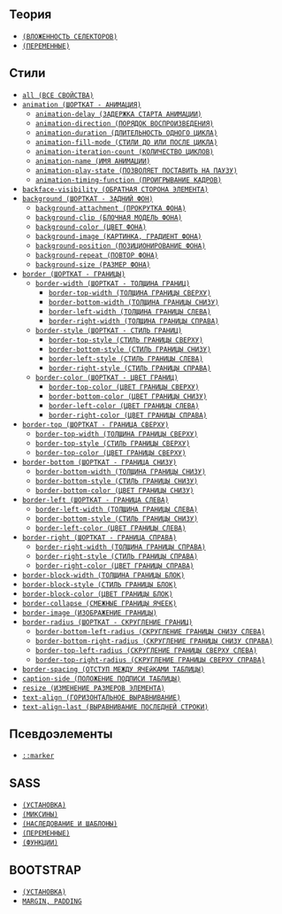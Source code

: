 <style>
  * {
    user-select: none;
  }
</style>

## Теория

- [`(ВЛОЖЕННОСТЬ СЕЛЕКТОРОВ)`](<./CSS/ТЕОРИЯ/Вложенность селекторов.md>)
- [`(ПЕРЕМЕННЫЕ)`](./CSS/ТЕОРИЯ/Переменные.md)

## Стили

- [`all (ВСЕ СВОЙСТВА)`](<./CSS/STYLES/all (ВСЕ СВОЙСТВА).md>)
- [`animation (ШОРТКАТ - АНИМАЦИЯ)`](<./CSS/STYLES/animation (ШОРТКАТ - АНИМАЦИЯ).md>)
  - [`animation-delay (ЗАДЕРЖКА СТАРТА АНИМАЦИИ)`](<./CSS/STYLES/animation-delay (ЗАДЕРЖКА СТАРТА АНИМАЦИИ).md>)
  - [`animation-direction (ПОРЯДОК ВОСПРОИЗВЕДЕНИЯ)`](<./CSS/STYLES/animation-direction (ПОРЯДОК ВОСПРОИЗВЕДЕНИЯ).md>)
  - [`animation-duration (ДЛИТЕЛЬНОСТЬ ОДНОГО ЦИКЛА)`](<./CSS/STYLES/animation-duration (ДЛИТЕЛЬНОСТЬ ОДНОГО ЦИКЛА).md>)
  - [`animation-fill-mode (СТИЛИ ДО ИЛИ ПОСЛЕ ЦИКЛА)`](<./CSS/STYLES/animation-fill-mode (СТИЛИ ДО ИЛИ ПОСЛЕ ЦИКЛА).md>)
  - [`animation-iteration-count (КОЛИЧЕСТВО ЦИКЛОВ)`](<./CSS/STYLES/animation-iteration-count (КОЛИЧЕСТВО ЦИКЛОВ).md>)
  - [`animation-name (ИМЯ АНИМАЦИИ)`](<./CSS/STYLES/animation-name (ИМЯ АНИМАЦИИ).md>)
  - [`animation-play-state (ПОЗВОЛЯЕТ ПОСТАВИТЬ НА ПАУЗУ)`](<./CSS/STYLES/animation-play-state (ПОЗВОЛЯЕТ ПОСТАВИТЬ НА ПАУЗУ).md>)
  - [`animation-timing-function (ПРОИГРЫВАНИЕ КАДРОВ)`](<./CSS/STYLES/animation-timing-function (ПРОИГРЫВАНИЕ КАДРОВ).md>)
- [`backface-visibility (ОБРАТНАЯ СТОРОНА ЭЛЕМЕНТА)`](<./CSS/STYLES/backface-visibility (ОБРАТНАЯ СТОРОНА ЭЛЕМЕНТА).md>)
- [`background (ШОРТКАТ - ЗАДНИЙ ФОН)`](<./CSS/STYLES/background (ШОРТКАТ - ЗАДНИЙ ФОН).md>)
  - [`background-attachment (ПРОКРУТКА ФОНА)`](<./CSS/STYLES/background-attachment (ПРОКРУТКА ФОНА).md>)
  - [`background-clip (БЛОЧНАЯ МОДЕЛЬ ФОНА)`](<./CSS/STYLES/background-clip (БЛОЧНАЯ МОДЕЛЬ ФОНА).md>)
  - [`background-color (ЦВЕТ ФОНА)`](<./CSS/STYLES/background-color (ЦВЕТ ФОНА).md>)
  - [`background-image (КАРТИНКА, ГРАДИЕНТ ФОНА)`](<./CSS/STYLES/background-image (КАРТИНКА, ГРАДИЕНТ ФОНА).md>)
  - [`background-position (ПОЗИЦИОНИРОВАНИЕ ФОНА)`](<./CSS/STYLES/background-position (ПОЗИЦИОНИРОВАНИЕ ФОНА).md>)
  - [`background-repeat (ПОВТОР ФОНА)`](<./CSS/STYLES/background-repeat (ПОВТОР ФОНА).md>)
  - [`background-size (РАЗМЕР ФОНА)`](<./CSS/STYLES/background-size (РАЗМЕР ФОНА).md>)
- [`border (ШОРТКАТ - ГРАНИЦЫ)`](<./CSS/STYLES/border (ШОРТКАТ - ГРАНИЦЫ).md>)
  - [`border-width (ШОРТКАТ - ТОЛЩИНА ГРАНИЦ)`](<./CSS/STYLES/border-width (ШОРТКАТ - ТОЛЩИНА ГРАНИЦ).md>)
    - [`border-top-width (ТОЛЩИНА ГРАНИЦЫ СВЕРХУ)`](<./CSS/STYLES/border-top-width (ТОЛЩИНА ГРАНИЦЫ СВЕРХУ).md>)
    - [`border-bottom-width (ТОЛЩИНА ГРАНИЦЫ СНИЗУ)`](<./CSS/STYLES/border-bottom-width (ТОЛЩИНА ГРАНИЦЫ СНИЗУ).md>)
    - [`border-left-width (ТОЛЩИНА ГРАНИЦЫ СЛЕВА)`](<./CSS/STYLES/border-left-width (ТОЛЩИНА ГРАНИЦЫ СЛЕВА).md>)
    - [`border-right-width (ТОЛЩИНА ГРАНИЦЫ СПРАВА)`](<./CSS/STYLES/border-right-width (ТОЛЩИНА ГРАНИЦЫ СПРАВА).md>)
  - [`border-style (ШОРТКАТ - СТИЛЬ ГРАНИЦ)`](<./CSS/STYLES/border-style (ШОРТКАТ - СТИЛЬ ГРАНИЦ).md>)
    - [`border-top-style (СТИЛЬ ГРАНИЦЫ СВЕРХУ)`](<./CSS/STYLES/border-top-style (СТИЛЬ ГРАНИЦЫ СВЕРХУ).md>)
    - [`border-bottom-style (СТИЛЬ ГРАНИЦЫ СНИЗУ)`](<./CSS/STYLES/border-bottom-style (СТИЛЬ ГРАНИЦЫ СНИЗУ).md>)
    - [`border-left-style (СТИЛЬ ГРАНИЦЫ СЛЕВА)`](<./CSS/STYLES/border-left-style (СТИЛЬ ГРАНИЦЫ СЛЕВА).md>)
    - [`border-right-style (СТИЛЬ ГРАНИЦЫ СПРАВА)`](<./CSS/STYLES/border-right-style (СТИЛЬ ГРАНИЦЫ СПРАВА).md>)
  - [`border-color (ШОРТКАТ - ЦВЕТ ГРАНИЦ)`](<./CSS/STYLES/border-color (ШОРТКАТ - ЦВЕТ ГРАНИЦ).md>)
    - [`border-top-color (ЦВЕТ ГРАНИЦЫ СВЕРХУ)`](<./CSS/STYLES/border-top-color (ЦВЕТ ГРАНИЦЫ СВЕРХУ).md>)
    - [`border-bottom-color (ЦВЕТ ГРАНИЦЫ СНИЗУ)`](<./CSS/STYLES/border-bottom-color (ЦВЕТ ГРАНИЦЫ СНИЗУ).md>)
    - [`border-left-color (ЦВЕТ ГРАНИЦЫ СЛЕВА)`](<./CSS/STYLES/border-left-color (ЦВЕТ ГРАНИЦЫ СЛЕВА).md>)
    - [`border-right-color (ЦВЕТ ГРАНИЦЫ СПРАВА)`](<./CSS/STYLES/border-right-color (ЦВЕТ ГРАНИЦЫ СПРАВА).md>)
- [`border-top (ШОРТКАТ - ГРАНИЦА СВЕРХУ)`](<./CSS/STYLES/border-top (ШОРТКАТ - ГРАНИЦА СВЕРХУ).md>)
  - [`border-top-width (ТОЛЩИНА ГРАНИЦЫ СВЕРХУ)`](<./CSS/STYLES/border-top-width (ТОЛЩИНА ГРАНИЦЫ СВЕРХУ).md>)
  - [`border-top-style (СТИЛЬ ГРАНИЦЫ СВЕРХУ)`](<./CSS/STYLES/border-top-style (СТИЛЬ ГРАНИЦЫ СВЕРХУ).md>)
  - [`border-top-color (ЦВЕТ ГРАНИЦЫ СВЕРХУ)`](<./CSS/STYLES/border-top-color (ЦВЕТ ГРАНИЦЫ СВЕРХУ).md>)
- [`border-bottom (ШОРТКАТ - ГРАНИЦА СНИЗУ)`](<./CSS/STYLES/border-bottom (ШОРТКАТ - ГРАНИЦА СНИЗУ).md>)
  - [`border-bottom-width (ТОЛЩИНА ГРАНИЦЫ СНИЗУ)`](<./CSS/STYLES/border-bottom-width (ТОЛЩИНА ГРАНИЦЫ СНИЗУ).md>)
  - [`border-bottom-style (СТИЛЬ ГРАНИЦЫ СНИЗУ)`](<./CSS/STYLES/border-bottom-style (СТИЛЬ ГРАНИЦЫ СНИЗУ).md>)
  - [`border-bottom-color (ЦВЕТ ГРАНИЦЫ СНИЗУ)`](<./CSS/STYLES/border-bottom-color (ЦВЕТ ГРАНИЦЫ СНИЗУ).md>)
- [`border-left (ШОРТКАТ - ГРАНИЦА СЛЕВА)`](<./CSS/STYLES/border-left (ШОРТКАТ - ГРАНИЦА СЛЕВА).md>)
  - [`border-left-width (ТОЛЩИНА ГРАНИЦЫ СЛЕВА)`](<./CSS/STYLES/border-left-width (ТОЛЩИНА ГРАНИЦЫ СЛЕВА).md>)
  - [`border-bottom-style (СТИЛЬ ГРАНИЦЫ СНИЗУ)`](<./CSS/STYLES/border-bottom-style (СТИЛЬ ГРАНИЦЫ СНИЗУ).md>)
  - [`border-left-color (ЦВЕТ ГРАНИЦЫ СЛЕВА)`](<./CSS/STYLES/border-left-color (ЦВЕТ ГРАНИЦЫ СЛЕВА).md>)
- [`border-right (ШОРТКАТ - ГРАНИЦА СПРАВА)`](<./CSS/STYLES/border-right (ШОРТКАТ - ГРАНИЦА СПРАВА).md>)
  - [`border-right-width (ТОЛЩИНА ГРАНИЦЫ СПРАВА)`](<./CSS/STYLES/border-right-width (ТОЛЩИНА ГРАНИЦЫ СПРАВА).md>)
  - [`border-right-style (СТИЛЬ ГРАНИЦЫ СПРАВА)`](<./CSS/STYLES/border-right-style (СТИЛЬ ГРАНИЦЫ СПРАВА).md>)
  - [`border-right-color (ЦВЕТ ГРАНИЦЫ СПРАВА)`](<./CSS/STYLES/border-right-color (ЦВЕТ ГРАНИЦЫ СПРАВА).md>)
- [`border-block-width (ТОЛЩИНА ГРАНИЦЫ БЛОК)`](<./CSS/STYLES/border-block-width (ТОЛЩИНА ГРАНИЦЫ БЛОК).md>)
- [`border-block-style (СТИЛЬ ГРАНИЦЫ БЛОК)`](<./CSS/STYLES/border-block-style (СТИЛЬ ГРАНИЦЫ БЛОК).md>)
- [`border-block-color (ЦВЕТ ГРАНИЦЫ БЛОК)`](<./CSS/STYLES/border-block-color (ЦВЕТ ГРАНИЦЫ БЛОК).md>)
- [`border-collapse (СМЕЖНЫЕ ГРАНИЦЫ ЯЧЕЕК)`](<./CSS/STYLES/border-collapse (СМЕЖНЫЕ ГРАНИЦЫ ЯЧЕЕК).md>)
- [`border-image (ИЗОБРАЖЕНИЕ ГРАНИЦЫ)`](<./CSS/STYLES/border-image (ИЗОБРАЖЕНИЕ ГРАНИЦЫ).md>)
- [`border-radius (ШОРТКАТ - СКРУГЛЕНИЕ ГРАНИЦ)`](<./CSS/STYLES/border-radius (ШОРТКАТ - СКРУГЛЕНИЕ ГРАНИЦ).md>)
  - [`border-bottom-left-radius (СКРУГЛЕНИЕ ГРАНИЦЫ СНИЗУ СЛЕВА)`](<./CSS/STYLES/border-bottom-left-radius (СКРУГЛЕНИЕ ГРАНИЦЫ СНИЗУ СЛЕВА).md>)
  - [`border-bottom-right-radius (СКРУГЛЕНИЕ ГРАНИЦЫ СНИЗУ СПРАВА)`](<./CSS/STYLES/border-bottom-right-radius (СКРУГЛЕНИЕ ГРАНИЦЫ СНИЗУ СПРАВА).md>)
  - [`border-top-left-radius (СКРУГЛЕНИЕ ГРАНИЦЫ СВЕРХУ СЛЕВА)`](<./CSS/STYLES/border-top-left-radius (СКРУГЛЕНИЕ ГРАНИЦЫ СВЕРХУ СЛЕВА).md>)
  - [`border-top-right-radius (СКРУГЛЕНИЕ ГРАНИЦЫ СВЕРХУ СПРАВА)`](<./CSS/STYLES/border-top-right-radius (СКРУГЛЕНИЕ ГРАНИЦЫ СВЕРХУ СПРАВА).md>)
- [`border-spacing (ОТСТУП МЕЖДУ ЯЧЕйКАМИ ТАБЛИЦЫ)`](<./CSS/STYLES/border-spacing (ОТСТУП МЕЖДУ ЯЧЕйКАМИ ТАБЛИЦЫ).md>)
- [`caption-side (ПОЛОЖЕНИЕ ПОДПИСИ ТАБЛИЦЫ)`](<./CSS/STYLES/caption-side (ПОЛОЖЕНИЕ ПОДПИСИ ТАБЛИЦЫ).md>)
- [`resize (ИЗМЕНЕНИЕ РАЗМЕРОВ ЭЛЕМЕНТА)`](<./CSS/STYLES/resize (ИЗМЕНЕНИЕ РАЗМЕРОВ ЭЛЕМЕНТА).md>)
- [`text-align (ГОРИЗОНТАЛЬНОЕ ВЫРАВНИВАНИЕ)`](<./CSS/STYLES/text-align (ГОРИЗОНТАЛЬНОЕ ВЫРАВНИВАНИЕ).md>)
- [`text-align-last (ВЫРАВНИВАНИЕ ПОСЛЕДНЕЙ СТРОКИ)`](<./CSS/STYLES/text-align-last (ВЫРАВНИВАНИЕ ПОСЛЕДНЕЙ СТРОКИ).md>)

## Псевдоэлементы

- [`::marker`](<./CSS/ПСЕВДОЭЛЕМЕНТЫ/marker (МАРКЕРЫ СПИСКА).md>)

## SASS

- [`(УСТАНОВКА)`](./CSS/SASS/Установка.md)
- [`(МИКСИНЫ)`](./CSS/SASS/Миксины.md)
- [`(НАСЛЕДОВАНИЕ И ШАБЛОНЫ)`](<./CSS/SASS/Наследование и шаблоны.md>)
- [`(ПЕРЕМЕННЫЕ)`](./CSS/SASS/Переменные.md)
- [`(ФУНКЦИИ)`](./CSS/SASS/Функции.md)

## BOOTSTRAP

- [`(УСТАНОВКА)`](./CSS/BOOTSTRAP/Установка.md)
- [`MARGIN, PADDING`](<./CSS/BOOTSTRAP/margin, padding.md>)
